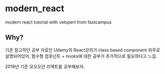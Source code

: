 # modern_react
modern react tutorial with velopert from fastcampus

## Why?
기존 참고하던 공부 자료인 Udemy의 React강의가 class based component 위주로 설명되어있어, 함수형 컴포넌트 + hooks에 대한 공부가 추가적으로 필요하다고 느낌.

2019년 기준 모오오던 리액트를 공부해보자.
